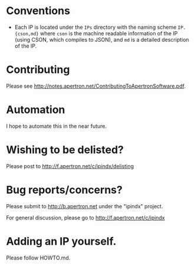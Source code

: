 # Conventions

- Each IP is located under the `IPs` directory with the naming scheme `IP.{cson,md}` where `cson` is the machine readable information of the IP (using CSON, which compiles to JSON), and `md` is a detailed description of the IP.


# Contributing

Please see http://notes.apertron.net/ContributingToApertronSoftware.pdf.


# Automation

I hope to automate this in the near future.

# Wishing to be delisted?

Please post to http://f.apertron.net/c/ipindx/delisting

# Bug reports/concerns?

Please submit to http://b.apertron.net under the "ipindx" project.

For general discussion, please go to http://f.apertron.net/c/ipindx

# Adding an IP yourself.

Please follow HOWTO.md.
